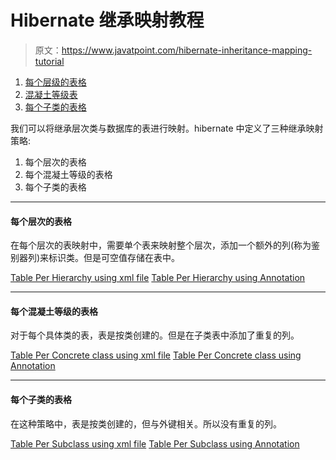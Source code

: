 # Hibernate 继承映射教程

> 原文：<https://www.javatpoint.com/hibernate-inheritance-mapping-tutorial>

1.  [每个层级的表格](#)
2.  [混凝土等级表](#)
3.  [每个子类的表格](#)

我们可以将继承层次类与数据库的表进行映射。hibernate 中定义了三种继承映射策略:

1.  每个层次的表格
2.  每个混凝土等级的表格
3.  每个子类的表格

* * *

#### 每个层次的表格

在每个层次的表映射中，需要单个表来映射整个层次，添加一个额外的列(称为鉴别器列)来标识类。但是可空值存储在表中。

[Table Per Hierarchy using xml file](hibernate-table-per-hierarchy-example-using-xml-file)
[Table Per Hierarchy using Annotation](hibernate-table-per-hierarchy-using-annotation-tutorial-example)

* * *

#### 每个混凝土等级的表格

对于每个具体类的表，表是按类创建的。但是在子类表中添加了重复的列。

[Table Per Concrete class using xml file](table-per-concrete-class)
[Table Per Concrete class using Annotation](hibernate-table-per-concrete-class-using-annotation-tutorial-example)

* * *

#### 每个子类的表格

在这种策略中，表是按类创建的，但与外键相关。所以没有重复的列。

[Table Per Subclass using xml file](table-per-subclass)
[Table Per Subclass using Annotation](hibernate-table-per-subclass-using-annotation-tutorial-example)